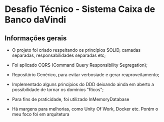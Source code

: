 # Desafio Técnico - Sistema Caixa de Banco daVindi

## Informações gerais

* O projeto foi criado respeitando os princípios SOLID, camadas separadas, responsabilidades separadas etc;
  
* Foi aplicado CQRS (Command Query Responsibility Segregation);

* Repositório Genérico, para evitar verbosiade e gerar reaproveitamento;
  
*  Implementado alguns princípios do DDD deixando ainda em aberto a possibilidade de tornar os domínios "Ricos";

*  Para fins de praticidade, foi utilizado InMemoryDatabase

*  Há margens para melhorias, como Unity Of Work, Docker etc. Porém o meu foco foi em arquitetura
